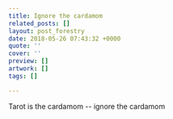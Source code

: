 ```yaml
---
title: Ignore the cardamom
related_posts: []
layout: post_forestry
date: 2018-05-26 07:43:32 +0000
quote: ''
cover: ''
preview: []
artwork: []
tags: []

---
```

Tarot is the cardamom -- ignore the cardamom